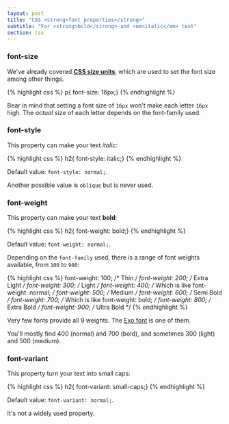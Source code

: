 ```yaml
---
layout: post
title: "CSS <strong>font properties</strong>"
subtitle: "For <strong>bold</strong> and <em>italic</em> text"
section: css
---
```


### font-size

We've already covered **[CSS size units](css-size-units.html)**, which are used to set the font size among other things.

{% highlight css %}
p{ font-size: 16px;}
{% endhighlight %}

Bear in mind that setting a font size of `16px` won't make each letter `16px` high. The _actual_ size of each letter depends on the font-family used.

### font-style

This property can make your text _italic_:

{% highlight css %}
h2{ font-style: italic;}
{% endhighlight %}

Default value: `font-style: normal;`.

Another possible value is `oblique` but is never used.

### font-weight

This property can make your text **bold**:

{% highlight css %}
h2{ font-weight: bold;}
{% endhighlight %}

Default value: `font-weight: normal;`.

Depending on the `font-family` used, there is a range of font weights available, from `100` to `900`:

{% highlight css %}
font-weight: 100; /* Thin */
font-weight: 200; /* Extra Light */
font-weight: 300; /* Light */
font-weight: 400; /* Which is like font-weight: normal; */
font-weight: 500; /* Medium */
font-weight: 600; /* Semi Bold */
font-weight: 700; /* Which is like font-weight: bold; */
font-weight: 800; /* Extra Bold */
font-weight: 900; /* Ultra Bold */
{% endhighlight %}

Very few fonts provide all 9 weights. The [Exo font](http://www.google.com/fonts/specimen/Exo) is one of them.

You'll mostly find 400 (normal) and 700 (bold), and sometimes 300 (light) and 500 (medium).

### font-variant

This property turn your text into small caps:

{% highlight css %}
h2{ font-variant: small-caps;}
{% endhighlight %}

Default value: `font-variant: normal;`.

It's not a widely used property.
